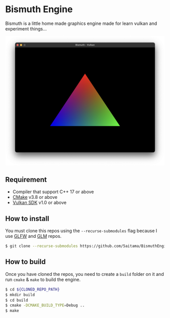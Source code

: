 # Bismuth Engine
Bismuth is a little home made graphics engine made for learn vulkan and experiment things...

![](img/screenshot.png)

## Requirement
- Compiler that support C++ 17 or above
- [CMake](https://cmake.org/download/) v3.8 or above
- [Vulkan SDK](https://vulkan.lunarg.com/) v1.0 or above

## How to install
You must clone this repos using the `--recurse-submodules` flag because I use [GLFW](https://github.com/glfw/glfw.git) and [GLM](https://github.com/g-truc/glm.git) repos.
```sh
$ git clone --recurse-submodules https://github.com/5aitama/BismuthEngine
```

## How to build
Once you have cloned the repos, you need to create a `build` folder on it and run `cmake` & `make` to build the engine.
```sh
$ cd ${CLONED_REPO_PATH}
$ mkdir build
$ cd build
$ cmake -DCMAKE_BUILD_TYPE=Debug ..
$ make
```